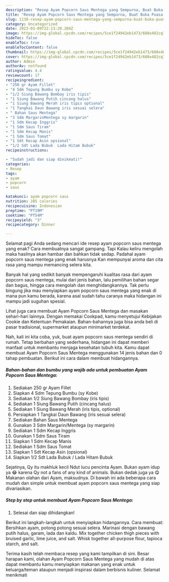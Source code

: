```yaml
---
description: "Resep Ayam Popcorn Saus Mentega yang Sempurna, Buat Buka Puasa Enak"
title: "Resep Ayam Popcorn Saus Mentega yang Sempurna, Buat Buka Puasa Enak"
slug: 1138-resep-ayam-popcorn-saus-mentega-yang-sempurna-buat-buka-puasa-enak
category: Uncategorized
date: 2023-03-09T22:13:20.204Z
image: https://img-global.cpcdn.com/recipes/5ce1f24942eb1473/680x482cq70/ayam-popcorn-saus-mentega-foto-resep-utama.jpg
hideToc: false
enableToc: true
enableTocContent: false
thumbnail: https://img-global.cpcdn.com/recipes/5ce1f24942eb1473/680x482cq70/ayam-popcorn-saus-mentega-foto-resep-utama.jpg
cover: https://img-global.cpcdn.com/recipes/5ce1f24942eb1473/680x482cq70/ayam-popcorn-saus-mentega-foto-resep-utama.jpg
author: Admin
authorAv: notfound
ratingvalue: 4.4
reviewcount: 17
recipeingredient:
- "250 gr Ayam Fillet"
- "4 Sdm Tepung Bumbu sy Kobe"
- "1/2 Siung Bawang Bombay iris tipis"
- "1 Siung Bawang Putih cincang halus"
- "1 Siung Bawang Merah iris tipis optional"
- "1 Tangkai Daun Bawang iris sesuai selera"
- " Bahan Saus Mentega"
- "3 Sdm MargarinMentega sy margarin"
- "1 Sdm Kecap Inggris"
- "1 Sdm Saus Tiram"
- "1 Sdm Kecap Manis"
- "1 Sdm Saus Tomat"
- "1 Sdt Kecap Asin opsional"
- "1/2 Sdt Lada Bubuk  Lada Hitam Bubuk"
recipeinstructions:

- "Sudah jadi dan siap dinikmati!"
categories:
- Resep
tags:
- ayam
- popcorn
- saus

katakunci: ayam popcorn saus 
nutrition: 285 calories
recipecuisine: Indonesian
preptime: "PT19M"
cooktime: "PT54M"
recipeyield: "3"
recipecategory: Dinner

---
```



Selamat pagi Anda sedang mencari ide resep ayam popcorn saus mentega yang enak? Cara membuatnya sangat gampang. Tapi Kalau keliru mengolah maka hasilnya akan hambar dan bahkan tidak sedap. Padahal ayam popcorn saus mentega yang enak harusnya Kan mempunyai aroma dan cita rasa yang mampu memancing selera kita.


Banyak hal yang sedikit banyak mempengaruhi kualitas rasa dari ayam popcorn saus mentega, mulai dari jenis bahan, lalu pemilihan bahan segar dan bagus, hingga cara mengolah dan menghidangkannya. Tak perlu bingung jika mau menyiapkan ayam popcorn saus mentega yang enak di mana pun kamu berada, karena asal sudah tahu caranya maka hidangan ini mampu jadi suguhan spesial.

Lihat juga cara membuat Ayam Popcorn Saus Mentega dan masakan sehari-hari lainnya. Dengan memakai Cookpad, kamu menyetujui Kebijakan Cookie dan Ketentuan Pemakaian. Bahan-bahannya juga bisa anda beli di pasar tradisional, supermarket ataupun minimarket terdekat.


Nah, kali ini kita coba, yuk, buat ayam popcorn saus mentega sendiri di rumah. Tetap berbahan yang sederhana, hidangan ini dapat memberi manfaat untuk membantu menjaga kesehatan tubuh kita. Kamu dapat membuat Ayam Popcorn Saus Mentega menggunakan 14 jenis bahan dan 0 tahap pembuatan. Berikut ini cara dalam membuat hidangannya.

<!--inarticleads1-->

##### Bahan-bahan dan bumbu yang wajib ada untuk pembuatan Ayam Popcorn Saus Mentega:

1. Sediakan 250 gr Ayam Fillet
1. Siapkan 4 Sdm Tepung Bumbu (sy Kobe)
1. Sediakan 1/2 Siung Bawang Bombay (iris tipis)
1. Sediakan 1 Siung Bawang Putih (cincang halus)
1. Sediakan 1 Siung Bawang Merah (iris tipis, optional)
1. Persiapkan 1 Tangkai Daun Bawang (iris sesuai selera)
1. Sediakan  Bahan Saus Mentega
1. Gunakan 3 Sdm Margarin/Mentega (sy margarin)
1. Sediakan 1 Sdm Kecap Inggris
1. Gunakan 1 Sdm Saus Tiram
1. Siapkan 1 Sdm Kecap Manis
1. Sediakan 1 Sdm Saus Tomat
1. Siapkan 1 Sdt Kecap Asin (opsional)
1. Siapkan 1/2 Sdt Lada Bubuk / Lada Hitam Bubuk


Sejatinya, Qy itu makhluk kecil Ndut lucu pencinta Ayam. Bukan ayam idup ya 😂 karena Qy not a fans of any kind of animals. Bukan dedak juga ya 😋 Makanan olahan dari Ayam, maksudnya. Di bawah ini ada beberapa cara mudah dan simple untuk membuat ayam popcorn saus mentega yang siap divariasikan. 

<!--inarticleads2-->

##### Step by step untuk membuat Ayam Popcorn Saus Mentega:


1. Selesai dan siap dihidangkan!

Berikut ini langkah-langkah untuk menyiapkan hidangannya. Cara membuat: Bersihkan ayam, potong potong sesuai selera. Marinasi dengan bawang putih halus, garam, lada dan kaldu. Mix together chicken thigh pieces with bruised garlic, lime juice, and salt. Whisk together all-purpose flour, tapioca starch, and salt. 

Terima kasih telah membaca resep yang kami tampilkan di sini. Besar harapan kami, olahan Ayam Popcorn Saus Mentega yang mudah di atas dapat membantu kamu menyiapkan makanan yang enak untuk keluarga/teman ataupun menjadi inspirasi dalam berbisnis kuliner. Selamat menikmati

